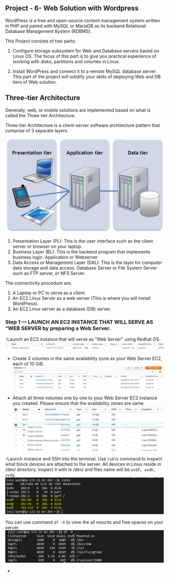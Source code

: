 ## Project - 6- Web Solution with Wordpress ##

WordPress is a free and open-source content management system written in PHP and paired with MySQL or MariaDB as its backend Relational Database Management System (RDBMS).

This Project consists of two parts:

1. Configure storage subsystem for Web and Database servers based on Linux OS. The focus of this part is to give you practical experience of working with disks, partitions and volumes in Linux.

2. Install WordPress and connect it to a remote MySQL database server. This part of the project will solidify your skills of deploying Web and DB tiers of Web solution.


## Three-tier Architecture ##
Generally, web, or mobile solutions are implemented based on what is called the Three-tier Architecture.

Three-tier Architecture is a client-server software architecture pattern that comprise of 3 separate layers.

![alt](./Images/definition.JPG)

1. Presentation Layer (PL): This is the user interface such as the client server or browser on your laptop.
2. Business Layer (BL): This is the backend program that implements business logic. Application or Webserver
3. Data Access or Management Layer (DAL): This is the layer for computer data storage and data access. Database Server or File System Server such as FTP server, or NFS Server.

The connectivity procedure are;
1. A Laptop or PC to serve as a client.
2. An EC2 Linux Server as a web server (This is where you will install WordPress).
3. An EC2 Linux server as a database (DB) server.

### Step 1 —  LAUNCH AN EC2 INSTANCE THAT WILL SERVE AS “WEB SERVER by preparing a Web Server. ###
-Launch an EC2 instance that will serve as "Web Server" using Redhat OS.
![alt](./Images/Redhat%20EC2.JPG)

- Create 3 volumes in the same availability zone as your Web Server EC2, each of 10 GiB.
![alt](./Images/3%20Volumes%20creation.JPG)

- Attach all three volumes one by one to your Web Server EC2 instance you created. Please ensure that the availability zones are same.
![alt](./Images/Attaching%20volumes.JPG)

-Launch instance and SSH into the terminal. Use ``lsblk`` command to inspect what block devices are attached to the server. All devices in Linux reside in /dev/ directory. Inspect it with ls /dev/ and files name will be `xvdf, xvdh, xvdg`. 
![alt](./Images/Lsblk.JPG)

You can use command ``df -h`` to view the all mounts and free spaces on your server.
![alt](./Images/df%20-h.JPG)

- 


